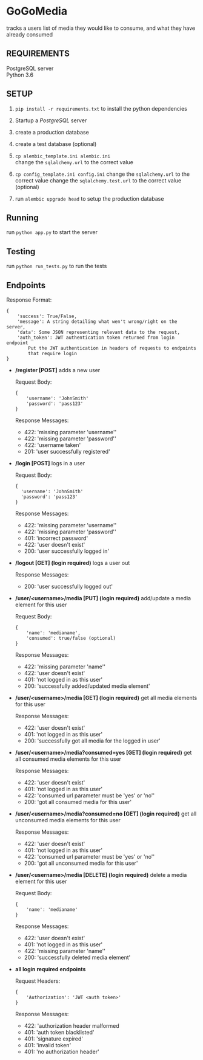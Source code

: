 # GoGoMedia                                                                                                  
                                                                                                             
tracks a users list of media they would like to consume, and what they have already consumed
        
## REQUIREMENTS                                                                                              
PostgreSQL server                                                                                            
Python 3.6                                                                                                   
                                                                                                             
## SETUP                                                                                                     
1. `pip install -r requirements.txt` to install the python dependencies                                      
                                                                                                             
2. Startup a *PostgreSQL* server                                                                               
                                                                                                             
3. create a production database                                                                              
                                                                                                             
4. create a test database (optional)                                                                         
                                                                                                             
5. `cp alembic_template.ini alembic.ini`                                                                     
change the `sqlalchemy.url` to the correct value                                                             

6. `cp config_template.ini config.ini`
change the `sqlalchemy.url` to the correct value
change the `sqlalchemy.test.url` to the correct value (optional)                                             
                                                                                                             
6. run `alembic upgrade head` to setup the production database                                               
                                                                                                             
## Running                                                                                                   
run `python app.py` to start the server                                                                      
                                                                                                             
## Testing                                                                                                   
run `python run_tests.py` to run the tests                                                                       
                                                                                                             
## Endpoints

Response Format:

```
{
	'success': True/False,
    'message': A string detailing what wen't wrong/right on the server,
    'data': Some JSON representing relevant data to the request,
    'auth_token': JWT authentication token returned from login endpoint
    	Put the JWT authentication in headers of requests to endpoints
        that require login
}
```

- **/register [POST]** adds a new user
	
    Request Body:
    
    ```
    {
    	'username': 'JohnSmith'
    	'password': 'pass123'
    }
    ```
    
    Response Messages:
    
    - 422: 'missing parameter \'username\''
    - 422: 'missing parameter \'password\''
    - 422: 'username taken'
    - 201: 'user successfully registered'
    

- **/login [POST]** logs in a user

  Request Body:

  ```
  {
  	'username': 'JohnSmith'
  	'password': 'pass123'
  }
  ```

  Response Messages:
  
  - 422: 'missing parameter \'username\''
  - 422: 'missing parameter \'password''
  - 401: 'incorrect password'
  - 422: 'user doesn\'t exist'
  - 200: 'user successfully logged in'

- **/logout [GET] (login required)** logs a user out

  Response Messages:
  
  - 200: 'user successfully logged out'
                                                                                                             
- **/user/\<username>/media [PUT] (login required)** add/update a media element for this user

	Request Body:
	
    ```
    {
    	'name': 'medianame',
     	'consumed': true/false (optional)
    }
    ```
    
    Response Messages:
    
    - 422: 'missing parameter \'name\''
    - 422: 'user doesn\'t exist'
    - 401: 'not logged in as this user'
    - 200: 'successfully added/updated media element'
    
- **/user/\<username>/media [GET] (login required)** get all media elements for this user

	Response Messages:
    
    - 422: 'user doesn\'t exist'
    - 401: 'not logged in as this user'
    - 200: 'successfully got all media for the logged in user'

- **/user/\<username>/media?consumed=yes [GET] (login required)** get all consumed media elements for this user

	Response Messages:
    
    - 422: 'user doesn\'t exist'
    - 401: 'not logged in as this user'
    - 422: 'consumed url parameter must be \'yes\' or \'no\''
    - 200: 'got all consumed media for this user'

- **/user/\<username>/media?consumed=no [GET] (login required)** get all unconsumed media elements for this user

	Response Messages:
    
    - 422: 'user doesn\'t exist'
    - 401: 'not logged in as this user'
    - 422: 'consumed url parameter must be \'yes\' or \'no\''
    - 200: 'got all unconsumed media for this user'

- **/user/\<username>/media [DELETE] (login required)** delete a media element for this user

	Request Body:
    
    ```
    {
    	'name': 'medianame'
    }
    ```
    
    Response Messages:
    
    - 422: 'user doesn\'t exist'
    - 401: 'not logged in as this user'
    - 422: 'missing parameter \'name\''
    - 200: 'successfully deleted media element'

- **all login required endpoints**

	Request Headers:
    
    ```
    {
    	'Authorization': 'JWT <auth token>'
    }
    ```
    
    Response Messages:
    - 422: 'authorization header malformed
    - 401: 'auth token blacklisted'
    - 401: 'signature expired'
    - 401: 'invalid token'
    - 401: 'no authorization header'

